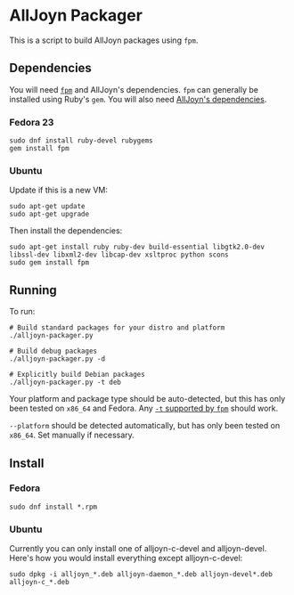 # AllJoyn Packager

This is a script to build AllJoyn packages using `fpm`.

## Dependencies

You will need [`fpm`](https://github.com/jordansissel/fpm) and AllJoyn's dependencies. `fpm` can generally be installed using Ruby's `gem`. You will also need [AllJoyn's dependencies](https://allseenalliance.org/framework/documentation/develop/building/linux).

### Fedora 23

    sudo dnf install ruby-devel rubygems
    gem install fpm

### Ubuntu

Update if this is a new VM:

    sudo apt-get update
    sudo apt-get upgrade

Then install the dependencies:

    sudo apt-get install ruby ruby-dev build-essential libgtk2.0-dev libssl-dev libxml2-dev libcap-dev xsltproc python scons
    sudo gem install fpm

## Running

To run:

    # Build standard packages for your distro and platform
    ./alljoyn-packager.py

    # Build debug packages
    ./alljoyn-packager.py -d

    # Explicitly build Debian packages
    ./alljoyn-packager.py -t deb

Your platform and package type should be auto-detected, but this has only been tested on `x86_64` and Fedora. Any [`-t` supported by `fpm`](https://github.com/jordansissel/fpm/wiki) should work.

`--platform` should be detected automatically, but has only been tested on `x86_64`. Set manually if necessary.

## Install

### Fedora

    sudo dnf install *.rpm

### Ubuntu

Currently you can only install one of alljoyn-c-devel and alljoyn-devel. Here's how you would install everything except alljoyn-c-devel:

    sudo dpkg -i alljoyn_*.deb alljoyn-daemon_*.deb alljoyn-devel*.deb alljoyn-c_*.deb
